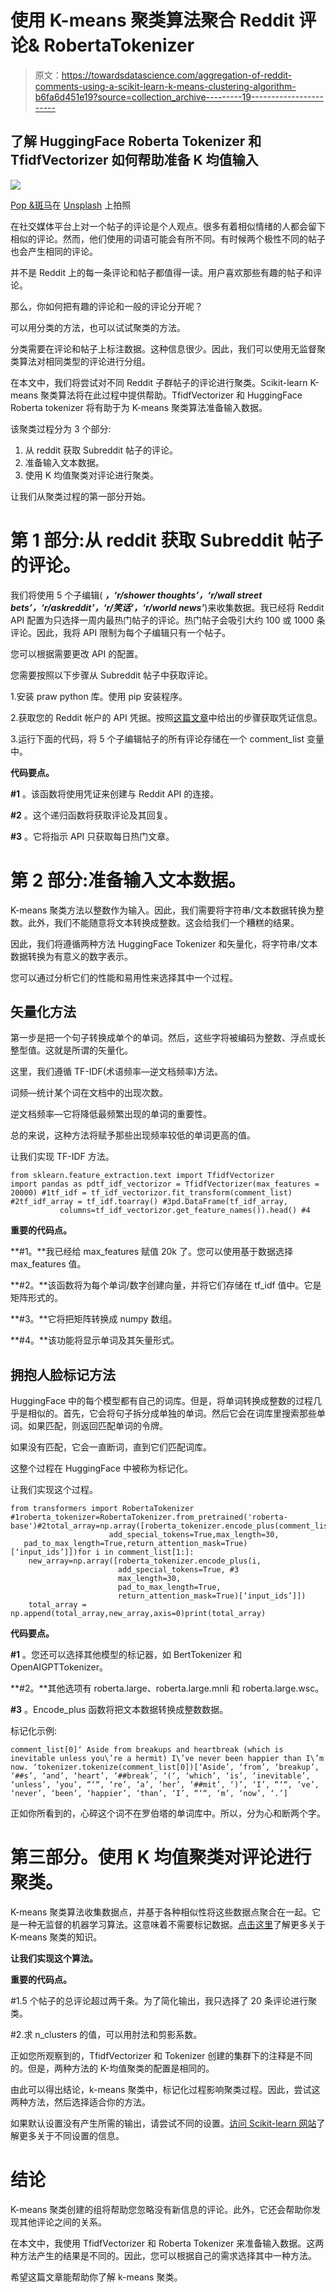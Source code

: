 # 使用 K-means 聚类算法聚合 Reddit 评论& RobertaTokenizer

> 原文：<https://towardsdatascience.com/aggregation-of-reddit-comments-using-a-scikit-learn-k-means-clustering-algorithm-b6fa6d451e19?source=collection_archive---------19----------------------->

## 了解 HuggingFace Roberta Tokenizer 和 TfidfVectorizer 如何帮助准备 K 均值输入

![](img/7cb381a29575d23d784eb151a4387433.png)

[Pop &斑马](https://unsplash.com/@popnzebra?utm_source=unsplash&utm_medium=referral&utm_content=creditCopyText)在 [Unsplash](/s/photos/groups?utm_source=unsplash&utm_medium=referral&utm_content=creditCopyText) 上拍照

在社交媒体平台上对一个帖子的评论是个人观点。很多有着相似情绪的人都会留下相似的评论。然而，他们使用的词语可能会有所不同。有时候两个极性不同的帖子也会产生相同的评论。

并不是 Reddit 上的每一条评论和帖子都值得一读。用户喜欢那些有趣的帖子和评论。

那么，你如何把有趣的评论和一般的评论分开呢？

可以用分类的方法，也可以试试聚类的方法。

分类需要在评论和帖子上标注数据。这种信息很少。因此，我们可以使用无监督聚类算法对相同类型的评论进行分组。

在本文中，我们将尝试对不同 Reddit 子群帖子的评论进行聚类。Scikit-learn K-means 聚类算法将在此过程中提供帮助。TfidfVectorizer 和 HuggingFace Roberta tokenizer 将有助于为 K-means 聚类算法准备输入数据。

该聚类过程分为 3 个部分:

1.  从 reddit 获取 Subreddit 帖子的评论。
2.  准备输入文本数据。
3.  使用 K 均值聚类对评论进行聚类。

让我们从聚类过程的第一部分开始。

# 第 1 部分:从 reddit 获取 Subreddit 帖子的评论。

我们将使用 5 个子编辑( ***，‘r/shower thoughts’，‘r/wall street bets’，‘r/askreddit’，‘r/笑话’，‘r/world news’***)来收集数据。我已经将 Reddit API 配置为只选择一周内最热门帖子的评论。热门帖子会吸引大约 100 或 1000 条评论。因此，我将 API 限制为每个子编辑只有一个帖子。

您可以根据需要更改 API 的配置。

您需要按照以下步骤从 Subreddit 帖子中获取评论。

1.安装 praw python 库。使用 pip 安装程序。

2.获取您的 Reddit 帐户的 API 凭据。按照[这篇文章](https://www.reddit.com/prefs/apps)中给出的步骤获取凭证信息。

3.运行下面的代码，将 5 个子编辑帖子的所有评论存储在一个 comment_list 变量中。

**代码要点。**

**#1** 。该函数将使用凭证来创建与 Reddit API 的连接。

**#2** 。这个递归函数将获取评论及其回复。

**#3** 。它将指示 API 只获取每日热门文章。

# 第 2 部分:准备输入文本数据。

K-means 聚类方法以整数作为输入。因此，我们需要将字符串/文本数据转换为整数。此外，我们不能随意将文本转换成整数。这会给我们一个糟糕的结果。

因此，我们将遵循两种方法 HuggingFace Tokenizer 和矢量化，将字符串/文本数据转换为有意义的数字表示。

您可以通过分析它们的性能和易用性来选择其中一个过程。

## 矢量化方法

第一步是把一个句子转换成单个的单词。然后，这些字将被编码为整数、浮点或长整型值。这就是所谓的矢量化。

这里，我们遵循 TF-IDF(术语频率—逆文档频率)方法。

词频—统计某个词在文档中的出现次数。

逆文档频率—它将降低最频繁出现的单词的重要性。

总的来说，这种方法将赋予那些出现频率较低的单词更高的值。

让我们实现 TF-IDF 方法。

```
from sklearn.feature_extraction.text import TfidfVectorizer
import pandas as pdtf_idf_vectorizor = TfidfVectorizer(max_features = 20000) #1tf_idf = tf_idf_vectorizor.fit_transform(comment_list) #2tf_idf_array = tf_idf.toarray() #3pd.DataFrame(tf_idf_array,
           columns=tf_idf_vectorizor.get_feature_names()).head() #4
```

**重要的代码点。**

**#1。**我已经给 max_features 赋值 20k 了。您可以使用基于数据选择 max_features 值。

**#2。**该函数将为每个单词/数字创建向量，并将它们存储在 tf_idf 值中。它是矩阵形式的。

**#3。**它将把矩阵转换成 numpy 数组。

**#4。**该功能将显示单词及其矢量形式。

## 拥抱人脸标记方法

HuggingFace 中的每个模型都有自己的词库。但是，将单词转换成整数的过程几乎是相似的。首先，它会将句子拆分成单独的单词。然后它会在词库里搜索那些单词。如果匹配，则返回匹配单词的令牌。

如果没有匹配，它会一直断词，直到它们匹配词库。

这整个过程在 HuggingFace 中被称为标记化。

让我们实现这个过程。

```
from transformers import RobertaTokenizer #1roberta_tokenizer=RobertaTokenizer.from_pretrained('roberta-base')#2total_array=np.array([roberta_tokenizer.encode_plus(comment_list[0],
                      add_special_tokens=True,max_length=30,
   pad_to_max_length=True,return_attention_mask=True)[‘input_ids’]])for i in comment_list[1:]:
    new_array=np.array([roberta_tokenizer.encode_plus(i,
                        add_special_tokens=True, #3
                        max_length=30,
                        pad_to_max_length=True,
                        return_attention_mask=True)[‘input_ids’]])
    total_array = np.append(total_array,new_array,axis=0)print(total_array)
```

**代码要点。**

**#1** 。您还可以选择其他模型的标记器，如 BertTokenizer 和 OpenAIGPTTokenizer。

**#2。**其他选项有 roberta.large、roberta.large.mnli 和 roberta.large.wsc。

**#3** 。Encode_plus 函数将把文本数据转换成整数数据。

标记化示例:

```
comment_list[0]‘ Aside from breakups and heartbreak (which is inevitable unless you\’re a hermit) I\’ve never been happier than I\’m now. ‘tokenizer.tokenize(comment_list[0])[‘Aside’, ‘from’, ‘breakup’, ‘##s’, ‘and’, ‘heart’, ‘##break’, ‘(‘, ‘which’, ‘is’, ‘inevitable’, ‘unless’, ‘you’, “‘“, ‘re’, ‘a’, ‘her’, ‘##mit’, ‘)’, ‘I’, “‘“, ‘ve’, ‘never’, ‘been’, ‘happier’, ‘than’, ‘I’, “‘“, ‘m’, ‘now’, ‘.’]
```

正如你所看到的，心碎这个词不在罗伯塔的单词库中。所以，分为心和断两个字。

# 第三部分。使用 K 均值聚类对评论进行聚类。

K-means 聚类算法收集数据点，并基于各种相似性将这些数据点聚合在一起。它是一种无监督的机器学习算法。这意味着不需要标记数据。[点击这里](https://en.wikipedia.org/wiki/K-means_clustering)了解更多关于 K-means 聚类的知识。

**让我们实现这个算法。**

**重要的代码点。**

#1.5 个帖子的总评论超过两千条。为了简化输出，我只选择了 20 条评论进行聚类。

#2.求 n_clusters 的值，可以用肘法和剪影系数。

正如您所观察到的，TfidfVectorizer 和 Tokenizer 创建的集群下的注释是不同的。但是，两种方法的 K-均值聚类的配置是相同的。

由此可以得出结论，k-means 聚类中，标记化过程影响聚类过程。因此，尝试这两种方法，然后选择适合你的方法。

如果默认设置没有产生所需的输出，请尝试不同的设置。[访问 Scikit-learn 网站](https://scikit-learn.org/stable/modules/generated/sklearn.cluster.KMeans.html)了解更多关于不同设置的信息。

# 结论

K-means 聚类创建的组将帮助您忽略没有新信息的评论。此外，它还会帮助你发现其他评论之间的关系。

在本文中，我使用 TfidfVectorizer 和 Roberta Tokenizer 来准备输入数据。这两种方法产生的结果是不同的。因此，您可以根据自己的需求选择其中一种方法。

希望这篇文章能帮助你了解 k-means 聚类。